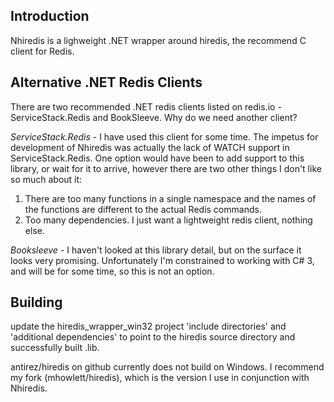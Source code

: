 ## Introduction

Nhiredis is a lighweight .NET wrapper around hiredis, the recommend C client for Redis. 


## Alternative .NET Redis Clients

There are two recommended .NET redis clients listed on redis.io - ServiceStack.Redis and BookSleeve. 
Why do we need another client?

_ServiceStack.Redis_ - I have used this client for some time. The impetus for development of
Nhiredis was actually the lack of WATCH support in ServiceStack.Redis. One option would have
been to add support to this library, or wait for it to arrive, however there are two other 
things I don't like so much about it: 

1. There are too many functions in a single namespace and the names of the functions are different
   to the actual Redis commands.
2. Too many dependencies. I just want a lightweight redis client, nothing else.

_Booksleeve_ - I haven't looked at this library detail, but on the surface it looks very 
promising. Unfortunately I'm constrained to working with C# 3, and will be for some time, so
this is not an option.


## Building

update the hiredis_wrapper_win32 project 'include directories' and 'additional dependencies' to
point to the hiredis source directory and successfully built .lib.

antirez/hiredis on github currently does not build on Windows. I recommend my fork (mhowlett/hiredis),
which is the version I use in conjunction with Nhiredis.
